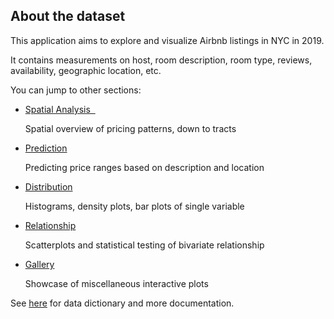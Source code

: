 


<h2>About the dataset</h2>

<p>This application aims to explore and visualize Airbnb listings in NYC in 2019.</p> 

<p>It contains measurements on host, room description, room type, reviews, 
availability, geographic location, etc.</p>


You can jump to other sections: 

<ul>
<li>
  <a href = "javascript:void(0)" onclick = "spatialAnalysis()">
  Spatial Analysis &nbsp
  </a>
  <p>
    Spatial overview of pricing patterns, down to tracts  
  </p>
</li>
<li>
  <a href = "javascript:void(0)" onclick = "textAnalysis()">
  Prediction
  </a>
  <p>
    Predicting price ranges based on description and location 
  </p>
</li>
<li>
  <a href = "javascript:void(0)" onclick = "distribution()">
  Distribution
  </a>
  <p>
    Histograms, density plots, bar plots of single variable
  </p>
</li>
<li> 
  <a href = "javascript:void(0)" onclick = "relationship()">
  Relationship
  </a>
  <p>
    Scatterplots and statistical testing of bivariate relationship
  </p>
</li>
<li>
  <a href = "javascript:void(0)" onclick = "gallery()">
  Gallery
  </a>
  <p>
    Showcase of miscellaneous interactive plots 
  </p>
</li>
</ul>

<script>
function spatialAnalysis() {
  $("a[data-value ='Spatial'").click()
}
function textAnalysis() {
  $("a[data-value ='Prediction'").click()
}
function distribution() {
  $("a[data-value ='Distribution'").click()
}
function relationship() {
  $("a[data-value ='Relationship'").click()
}
function gallery() {
  $("a[data-value ='Gallery'").click()
}
</script>


See <a href = "https://qiushiyan.github.io/nyclodging/">here</a> for data dictionary and more documentation.  

